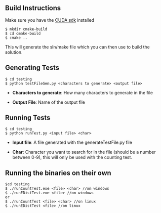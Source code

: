 ## Build Instructions   
Make sure you have the [CUDA sdk](https://developer.nvidia.com/cuda-downloads) installed
```
$ mkdir cmake-build
$ cd cmake-build
$ cmake ..
```
This will generate the sln/make file which you can then use to build the solution.

## Generating Tests
```
$ cd testing
$ python testFileGen.py <characters to generate> <output file>
```
- **Characters to generate**: How many characters to generate in the file

- **Output File**: Name of the output file


## Running Tests
```
$ cd testing
$ python runTest.py <input file> <char>
```

- **Input file**: 
A file generated with the generateTestFile.py file


- **Char**: 
Character you want to search for in the file (should be a number between 0-9), this will only be used with the counting test.


## Running the binaries on their own
```
$cd testing
$ ./runCountTest.exe <file> <char> //on windows
$ ./runEDistTest.exe <file> //on windows
or
$ ./runCountTest <file> <char> //on linux
$ ./runEDistTest <file> //on linux
```

